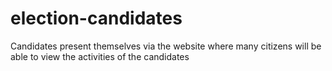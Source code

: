 # election-candidates
Candidates present themselves via the website where many citizens will be able to view the activities of the candidates
